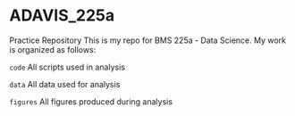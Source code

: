 # ADAVIS_225a
 Practice Repository
This is my repo for BMS 225a - Data Science. My work is organized as follows:

`code` All scripts used in analysis

`data` All data used for analysis

`figures` All figures produced during analysis